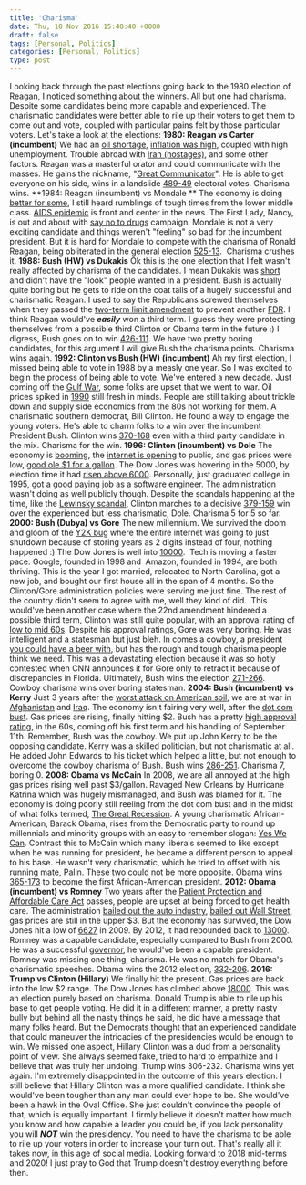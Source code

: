 ```yaml
---
title: 'Charisma'
date: Thu, 10 Nov 2016 15:40:40 +0000
draft: false
tags: [Personal, Politics]
categories: [Personal, Politics]
type: post
---
```


Looking back through the past elections going back to the 1980 election of Reagan, I noticed something about the winners. All but one had charisma. Despite some candidates being more capable and experienced. The charismatic candidates were better able to rile up their voters to get them to come out and vote, coupled with particular pains felt by those particular voters. Let's take a look at the elections: **1980: Reagan vs Carter (incumbent)** We had an [oil shortage](https://en.wikipedia.org/wiki/1979_energy_crisis), [inflation was high](http://www.investopedia.com/articles/economics/09/1970s-great-inflation.asp), coupled with high unemployment. Trouble abroad with [Iran (hostages)](https://en.wikipedia.org/wiki/Iran_hostage_crisis), and some other factors. Reagan was a masterful orator and could communicate with the masses. He gains the nickname, "[Great Communicator](http://www.history.com/topics/us-presidents/ronald-reagan/videos/the-great-communicator)". He is able to get everyone on his side, wins in a landslide [489-49](https://en.wikipedia.org/wiki/United_States_presidential_election,_1980) electoral votes. Charisma wins. **1984: Reagan (incumbent) vs Mondale ** The economy is doing [better for some](http://countrystudies.us/united-states/history-137.htm), I still heard rumblings of tough times from the lower middle class. [AIDS epidemic](https://www.aids.gov/hiv-aids-basics/hiv-aids-101/aids-timeline/) is front and center in the news. The First Lady, Nancy, is out and about with [say no to drugs](https://en.wikipedia.org/wiki/Just_Say_No) campaign. Mondale is not a very exciting candidate and things weren't "feeling" so bad for the incumbent president. But it is hard for Mondale to compete with the charisma of Ronald Reagan, being obliterated in the general election [525-13](https://en.wikipedia.org/wiki/United_States_presidential_election,_1984).  Charisma crushes it. **1988: Bush (HW) vs Dukakis** Ok this is the one election that I felt wasn't really affected by charisma of the candidates. I mean Dukakis was [short](https://www.google.com/search?sourceid=chrome-psyapi2&ion=1&espv=2&ie=UTF-8&q=dukakis%20height&oq=dukakis%20height&aqs=chrome..69i57j0l2.2197j0j4) and didn't have the "look" people wanted in a president. Bush is actually quite boring but he gets to ride on the coat tails of a hugely successful and charismatic Reagan. I used to say the Republicans screwed themselves when they passed the [two-term limit amendment](https://constitutioncenter.org/interactive-constitution/amendments/amendment-xxii) to prevent another [FDR](https://en.wikipedia.org/wiki/Franklin_D._Roosevelt). I think Reagan would've **_easily_** won a third term. I guess they were protecting themselves from a possible third Clinton or Obama term in the future :) I digress, Bush goes on to win [426-111](https://en.wikipedia.org/wiki/United_States_presidential_election,_1988). We have two pretty boring candidates, for this argument I will give Bush the charisma points. Charisma wins again. **1992: Clinton vs Bush (HW) (incumbent)** Ah my first election, I missed being able to vote in 1988 by a measly one year. So I was excited to begin the process of being able to vote. We've entered a new decade. Just coming off the [Gulf War](https://en.wikipedia.org/wiki/Gulf_War), some folks are upset that we went to war. Oil prices spiked in [1990](https://en.wikipedia.org/wiki/1990_oil_price_shock) still fresh in minds. People are still talking about trickle down and supply side economics from the 80s not working for them. A charismatic southern democrat, Bill Clinton. He found a way to engage the young voters. He's able to charm folks to a win over the incumbent President Bush. Clinton wins [370-168](https://en.wikipedia.org/wiki/United_States_presidential_election,_1992) even with a third party candidate in the mix. Charisma for the win. **1996: Clinton (incumbent) vs Dole** The economy is [booming](https://en.wikipedia.org/wiki/1990s_United_States_boom), the [internet is opening](http://thenextweb.com/insider/2011/08/06/20-years-ago-today-the-world-wide-web-opened-to-the-public/) to public, and gas prices were low, [good ole $1 for a gallon](http://www.1990sflashback.com/1995/economy.asp). The Dow Jones was hovering in the 5000, by election time it had [risen above 6000](http://www.fedprimerate.com/dow-jones-industrial-average-history-djia.htm#recent-djia-close). Personally, just graduated college in 1995, got a good paying job as a software engineer. The administration wasn't doing as well publicly though. Despite the scandals happening at the time, like the [Lewinsky scandal](https://en.wikipedia.org/wiki/Lewinsky_scandal), Clinton marches to a decisive [379-159](https://en.wikipedia.org/wiki/United_States_presidential_election,_1996) win over the experienced but less charismatic, Dole. Charisma 5 for 5 so far. **2000: Bush (Dubya) vs Gore** The new millennium. We survived the doom and gloom of the [Y2K bug](https://en.wikipedia.org/wiki/Year_2000_problem) where the entire internet was going to just shutdown because of storing years as 2 digits instead of four, nothing happened :) The Dow Jones is well into [10000](http://www.cnbc.com/id/18274839).  Tech is moving a faster pace: Google, founded in 1998 and  Amazon, founded in 1994, are both thriving. This is the year I got married, relocated to North Carolina, got a new job, and bought our first house all in the span of 4 months. So the Clinton/Gore administration policies were serving me just fine. The rest of the country didn't seem to agree with me, well they kind of did.  This would've been another case where the 22nd amendment hindered a possible third term, Clinton was still quite popular, with an approval rating of [low to mid 60s](http://www.gallup.com/poll/116584/presidential-approval-ratings-bill-clinton.aspx). Despite his approval ratings, Gore was very boring. He was intelligent and a statesman but just bleh. In comes a cowboy, a president [you could have a beer with](http://www.huffingtonpost.com/kurt-a-gardinier/the-beer-president_b_2043196.html), but has the rough and tough charisma people think we need. This was a devastating election because it was so hotly contested when CNN announces it for Gore only to retract it because of discrepancies in Florida. Ultimately, Bush wins the election [271-266](https://en.wikipedia.org/wiki/United_States_presidential_election,_2000). Cowboy charisma wins over boring statesman. **2004: Bush (incumbent) vs Kerry** Just 3 years after the [worst attack on American soil](https://en.wikipedia.org/wiki/September_11_attacks), we are at war in [Afghanistan](https://en.wikipedia.org/wiki/War_in_Afghanistan_(2001%E2%80%932014)) and [Iraq](https://en.wikipedia.org/wiki/Iraq_War). The economy isn't fairing very well, after the [dot com bust](https://en.wikipedia.org/wiki/Dot-com_bubble). Gas prices are rising, finally hitting $2. Bush has a pretty [high approval rating](http://www.gallup.com/poll/116500/presidential-approval-ratings-george-bush.aspx), in the 60s, coming off his first term and his handling of September 11th. Remember, Bush was the cowboy. We put up John Kerry to be the opposing candidate. Kerry was a skilled politician, but not charismatic at all. He added John Edwards to his ticket which helped a little, but not enough to overcome the cowboy charisma of Bush. Bush wins [286-251](https://en.wikipedia.org/wiki/United_States_presidential_election,_2004). Charisma 7, boring 0. **2008: Obama vs McCain** In 2008, we are all annoyed at the high gas prices rising well past $3/gallon. Ravaged New Orleans by Hurricane Katrina which was hugely mismanaged, and Bush was blamed for it. The economy is doing poorly still reeling from the dot com bust and in the midst of what folks termed, [The Great Recession](https://en.wikipedia.org/wiki/Great_Recession). A young charismatic African-American, Barack Obama, rises from the Democratic party to round up millennials and minority groups with an easy to remember slogan: [Yes We Can](https://en.wikipedia.org/wiki/Barack_Obama_presidential_campaign,_2008#Slogan). Contrast this to McCain which many liberals seemed to like except when he was running for president, he became a different person to appeal to his base. He wasn't very charismatic, which he tried to offset with his running mate, Palin. These two could not be more opposite. Obama wins [365-173](https://en.wikipedia.org/wiki/United_States_presidential_election,_2008) to become the first African-American president. **2012: Obama (incumbent) vs Romney** Two years after the [Patient Protection and Affordable Care Act](https://en.wikipedia.org/wiki/Patient_Protection_and_Affordable_Care_Act) passes, people are upset at being forced to get health care. The administration [bailed out the auto industry](https://en.wikipedia.org/wiki/Automotive_industry_crisis_of_2008%E2%80%9310), [bailed out Wall Street](https://en.wikipedia.org/wiki/Emergency_Economic_Stabilization_Act_of_2008), gas prices are still in the upper $3. But the economy has survived, the Dow Jones hit a low of [6627](http://www.macrotrends.net/1358/dow-jones-industrial-average-last-10-years) in 2009. By 2012, it had rebounded back to [13000](http://www.macrotrends.net/1358/dow-jones-industrial-average-last-10-years). Romney was a capable candidate, especially compared to Bush from 2000. He was a successful [governor](https://en.wikipedia.org/wiki/Governorship_of_Mitt_Romney), he would've been a capable president. Romney was missing one thing, charisma. He was no match for Obama's charismatic speeches. Obama wins the 2012 election, [332-206](https://en.wikipedia.org/wiki/United_States_presidential_election,_2012). **2016: Trump vs Clinton (Hillary)** We finally hit the present. Gas prices are back into the low $2 range. The Dow Jones has climbed above [18000](http://www.macrotrends.net/1358/dow-jones-industrial-average-last-10-years). This was an election purely based on charisma. Donald Trump is able to rile up his base to get people voting. He did it in a different manner, a pretty nasty bully but behind all the nasty things he said, he did have a message that many folks heard. But the Democrats thought that an experienced candidate that could maneuver the intricacies of the presidencies would be enough to win. We missed one aspect, Hillary Clinton was a dud from a personality point of view. She always seemed fake, tried to hard to empathize and I believe that was truly her undoing. Trump wins 306-232. Charisma wins yet again. I'm extremely disappointed in the outcome of this years election. I still believe that Hillary Clinton was a more qualified candidate. I think she would've been tougher than any man could ever hope to be. She would've been a hawk in the Oval Office. She just couldn't convince the people of that, which is equally important. I firmly believe it doesn't matter how much you know and how capable a leader you could be, if you lack personality you will _**NOT**_ win the presidency. You need to have the charisma to be able to rile up your voters in order to increase your turn out. That's really all it takes now, in this age of social media. Looking forward to 2018 mid-terms and 2020! I just pray to God that Trump doesn't destroy everything before then.